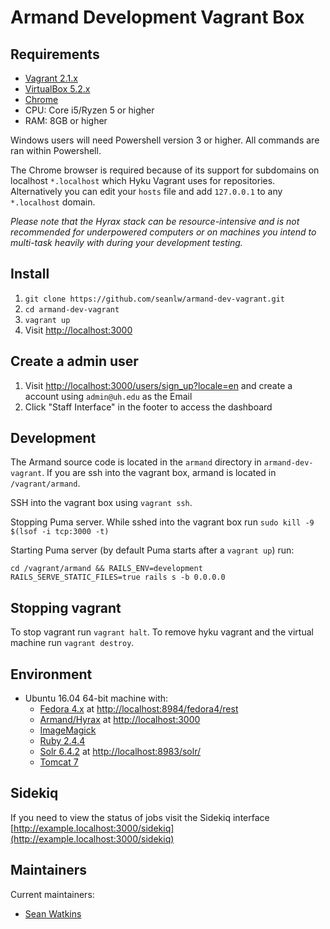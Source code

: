 # Armand Development Vagrant Box

## Requirements

* [Vagrant 2.1.x](https://www.vagrantup.com/)
* [VirtualBox 5.2.x](https://www.virtualbox.org/)
* [Chrome](https://www.google.com/chrome/)
* CPU: Core i5/Ryzen 5 or higher
* RAM: 8GB or higher

Windows users will need Powershell version 3 or higher. All commands are ran within Powershell.

The Chrome browser is required because of its support for subdomains on localhost `*.localhost` which Hyku Vagrant uses for repositories. Alternatively you can edit your `hosts` file and add  `127.0.0.1` to any `*.localhost` domain.

*Please note that the Hyrax stack can be resource-intensive and is not recommended for underpowered computers or on machines you intend to multi-task heavily with during your development testing.* 

## Install

1. `git clone https://github.com/seanlw/armand-dev-vagrant.git`
2. `cd armand-dev-vagrant`
3. `vagrant up`
5. Visit [http://localhost:3000](http://localhost:3000)

## Create a admin user

1. Visit [http://localhost:3000/users/sign_up?locale=en](http://localhost:3000/users/sign_up?locale=en) and create a account using `admin@uh.edu` as the Email
2. Click "Staff Interface" in the footer to access the dashboard

## Development

The Armand source code is located in the `armand` directory in `armand-dev-vagrant`. If you are ssh into the vagrant box, armand is located in `/vagrant/armand`.

SSH into the vagrant box using `vagrant ssh`.

Stopping Puma server. While sshed into the vagrant box run `sudo kill -9 $(lsof -i tcp:3000 -t)`

Starting Puma server (by default Puma starts after a `vagrant up`) run:

`cd /vagrant/armand && RAILS_ENV=development RAILS_SERVE_STATIC_FILES=true rails s -b 0.0.0.0`

## Stopping vagrant

To stop vagrant run `vagrant halt`. To remove hyku vagrant and the virtual machine run `vagrant destroy`.

## Environment

* Ubuntu 16.04 64-bit machine with:
  * [Fedora 4.x](http://fedora.info/about) at [http://localhost:8984/fedora4/rest](http://localhost:8984/fedora4/rest)
  * [Armand/Hyrax](https://github.com/samvera/hyrax) at
  [http://localhost:3000](http://localhost:3000)
  * [ImageMagick](https://www.imagemagick.org/script/index.php)
  * [Ruby 2.4.4](https://www.ruby-lang.org/)
  * [Solr 6.4.2](http://lucene.apache.org/solr/) at [http://localhost:8983/solr/](http://localhost:8983/solr/)
  * [Tomcat 7](http://tomcat.apache.org)

## Sidekiq

If you need to view the status of jobs visit the Sidekiq interface [http://example.localhost:3000/sidekiq](http://example.localhost:3000/sidekiq)

## Maintainers

Current maintainers:

* [Sean Watkins](https://github.com/seanlw)